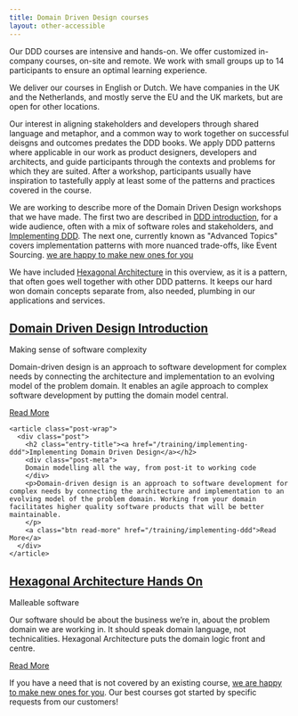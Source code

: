 ```yaml
---
title: Domain Driven Design courses
layout: other-accessible
---
```


Our DDD courses are intensive and hands-on. We offer customized in-company courses, on-site and remote. We work with small groups up to 14 participants to ensure an optimal learning experience.

We deliver our courses in English or Dutch. We have companies in the UK and the Netherlands, and mostly serve the EU and the UK markets, but are open for other locations.

Our interest in aligning stakeholders and developers through shared language and metaphor, and a common way to work together on successful deisgns and outcomes predates the DDD books. We apply DDD patterns where applicable in our work as product designers, developers and architects, and guide participants through the contexts and problems for which they are suited. After a workshop, participants usually have inspiration to tastefully apply at least some of the patterns and practices covered in the course.

We are working to describe more of the Domain Driven Design workshops that we have made. The first two are described in [DDD introduction](/training/ddd-introduction), for a wide audience, often with a mix of software roles and stakeholders, and [Implementing DDD](/training/implementing-ddd"). The next one, currently known as "Advanced Topics" covers implementation patterns with more nuanced trade-offs, like Event Sourcing. [we are happy to make new ones for you](/contact)

We have included [Hexagonal Architecture](/training/hexagonal-architecture) in this overview, as it is a pattern, that often goes well together with other DDD patterns. It keeps our hard won domain concepts separate from, also needed, plumbing in our applications and services. 

<div class="wrap blog-grid" id="training-courses">
  <div class="courses-grid">
    <article class="post-wrap">
      <div class="post">
        <h2 class="entry-title"><a href="/training/ddd-introduction">Domain Driven Design Introduction</a></h2>
        <div class="post-meta">
        Making sense of software complexity
        </div>
        <p>Domain-driven design is an approach to software development for complex needs by connecting the architecture and implementation to an evolving model of the problem domain. It enables an agile approach to complex software development by putting the domain model central.
        </p>
        <a class="btn read-more" href="/training/ddd-introduction">Read More</a>
      </div>
    </article>

    <article class="post-wrap">
      <div class="post">
        <h2 class="entry-title"><a href="/training/implementing-ddd">Implementing Domain Driven Design</a></h2>
        <div class="post-meta">
        Domain modelling all the way, from post-it to working code
        </div>
        <p>Domain-driven design is an approach to software development for complex needs by connecting the architecture and implementation to an evolving model of the problem domain. Working from your domain facilitates higher quality software products that will be better maintainable.
        </p>
        <a class="btn read-more" href="/training/implementing-ddd">Read More</a>
      </div>
    </article>

   <article class="post-wrap">
      <div class="post">
        <h2 class="entry-title"><a href="/training/hexagonal-architecture">Hexagonal Architecture Hands On</a></h2>
        <div class="post-meta">
        Malleable software
        </div>
        <p>Our software should be about the business we’re in, about the problem domain we are working in. It should speak domain language, not technicalities. Hexagonal Architecture puts the domain logic front and centre.</p>
        <a class="btn read-more" href="/training/hexagonal-architecture">Read More</a>
      </div>
    </article>
  </div>
</div>



If you have a need that is not covered by an existing course, [we are happy to make new ones for you](/contact). Our best courses got started by specific requests from our customers!
